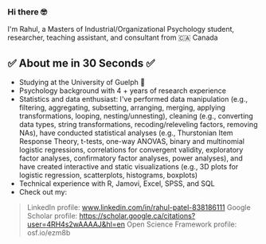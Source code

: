 ### Hi there 🤓

I'm Rahul, a Masters of Industrial/Organizational Psychology student, researcher, teaching assistant, and consultant from 🇨🇦 Canada 

## ✅ About me in 30 Seconds ✅
- Studying at the University of Guelph 🐄
- Psychology background with 4 + years of research experience
- Statistics and data enthusiast: I've performed data manipulation (e.g., filtering, aggregating, subsetting, arranging, merging, applying transformations, looping, nesting/unnesting), cleaning (e.g., converting data types, string transformations, recoding/releveling factors, removing NAs), have conducted statistical analyses (e.g., Thurstonian Item Response Theory, t-tests, one-way ANOVAS, binary and multinomial logistic regressions, correlations for convergent validity, exploratory factor analyses, confirmatory factor analyses, power analyses), and have created interactive and static visualizations (e.g., 3D plots for logistic regression, scatterplots, histograms, boxplots)
- Technical experience with R, Jamovi, Excel, SPSS, and SQL
- Check out my:
>LinkedIn profile: www.linkedin.com/in/rahul-patel-838186111
>Google Scholar profile: https://scholar.google.ca/citations?user=4RH4s2wAAAAJ&hl=en
>Open Science Framework profile: osf.io/ezm8b
